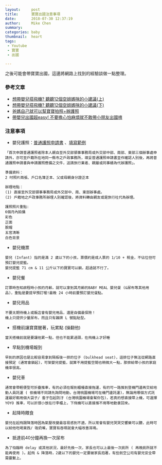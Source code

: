 ```yaml
---
layout:     post
title:      寶寶出國注意事項
date:       2018-07-30 12:37:19
author:     Mike Chen
summary:    
categories: baby
thumbnail:  heart
tags:
 - Youtube
 - 寶寶
 - 出國

---
```


之後可能會帶寶寶出國，這邊將網路上找到的經驗談做一點整理。

### 參考文章
* [想帶嬰兒搭飛機? 聽聽12個空姐媽咪的小建議(上)](http://vividsandy.com/baby_onboard/)
* [想帶嬰兒搭飛機? 聽聽12個空姐媽咪的小建議(下)](http://vividsandy.com/baby_onboard2/)
* [爸媽自己就可以幫寶寶拍照+辦護照](http://vividsandy.com/babypassport/)
* [帶嬰兒出國超easy!  不要擔心怕麻煩就不敢帶小朋友出國唷](http://abby0626.pixnet.net/blog/post/32962237)


### 注意事項
* 嬰兒護照：[普通護照申請書](https://www.boca.gov.tw/dl-1302-53d5603172e74bc9b982dafaf5f3ae46.html) 、[填寫範例](https://www.boca.gov.tw/dl-1302-53d5603172e74bc9b982dafaf5f3ae46)


```
「首次申請普通護照者除本人親自至外交部領事事務局或外交部中部、南部、東部三個辦事處申請外，亦可至戶籍所在地同一縣市之戶政事務所，填妥普通護照申請書並作確認人別後，再將普通護照申請書與申請護照應備之文件，送請旅行業者、親屬或同事續為代辦護照」。

準備資料：
2 吋照片兩張、戶口名簿正本、父或母親身分證正本

辦理地點：
(1) 直接至外交部領事事務局或外交部中、南、東部辦事處。
(2) 戶籍地之戶政事務所辦理人別確認後，將資料轉由親友或是旅行社代為辦理。

護照照片重點:
6個月內拍攝 
彩色
正面
脫帽
五官清晰
白色背景 
```

* 嬰兒機票

```
嬰兒 (Infant) 指的是滿 2 歲以下的小孩，票價約是成人票的 1/10 + 稅金，不佔位但可預訂嬰兒提籃。
嬰兒提籃 71 cm & 11 公斤以下的寶寶可以躺，超過就不行了。
```

* 嬰兒餐

```
訂票時告知啟程時小孩的月齡，就可以拿到其月齡的BABY MEAL 嬰兒餐 (&尿布等其他用品)，重點是要提早預訂喔!最晚 24 小時前要預訂嬰兒餐點。
```

* 嬰兒用品

```
不要太期待機上或飯店會有嬰兒用品，還是自備最保險！
機上只提供少量尿布，而且只有雜牌 L 號黏貼型。
```

* 搭機前讓寶寶醒著，玩累點 (操翻他)

```
當天搭機前就是要讓他累一點，但也不能累過頭，在飛機上才好睡
```

* 早點到機場報到

```
早到的原因也是比較容易拿到隔板後一排的位子 (bulkhead seat)，這排位子無法從網路直接預定 (通常會鎖起)，可架嬰兒提籃，就算不用提籃空間也稍微大一點，那排給帶小孩的家庭機率很高。
```

* 嬰兒車

```
通常會帶輕便型可折疊推車，有的必須在報到櫃檯直接拖運，有的可一路推到登機門邊再交給地勤人員託運 ( 依機場不同請先詢問地勤，台灣桃園機場可在機門邊託運)，無論用哪個方式託運最好都用個大袋子/ 套子包起防汙 (台灣桃園機場會幫你包)，若真的想直接帶上機，可選擇  YOYO 推車，可以折很小放在行李櫃上，下飛機可以直接推不用等地勤拿回來。
```

* 起降時餵食

```
嬰兒在起飛跟降落時因為氣壓改變最容易感到不適，所以常會有嬰兒哭哭交響樂可以聽，此時可以給他吃喝東西/ 吸奶嘴，寶寶有吞嚥就會大幅改善耳鳴。
```

* 抵達前40分鐘再換一次尿布

```
為了怕臨時 delay 或其他狀況，最好先換一次，家長也可以上最後一次廁所 ( 再晚廁所就不能再使用 )。起飛 & 降落時，2歲以下的嬰兒一定要被家長抱著，有些航空公司有嬰兒安全帶需要繫上。
```

